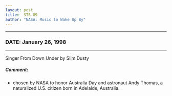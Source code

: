 ```yaml
---
layout: post
title:  STS-89
author: "NASA: Music to Wake Up By"
---
```


----
### DATE: January 26, 1998
----
Singer From Down Under by Slim Dusty

##### Comment:
* chosen by NASA to honor Australia Day and astronaut Andy Thomas, a naturalized U.S. citizen born in Adelaide, Australia.
